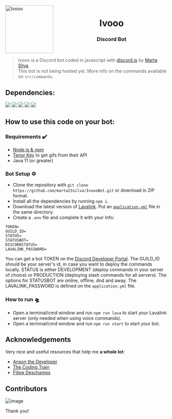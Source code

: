 <img width="150" height="150" align="left" style="float: left; margin: 0 10px 0 0;" alt="Ivooo" src="https://media.discordapp.net/attachments/868061485425893408/868268766788726815/Banzai-TLK.png?width=530&height=530"> 
<h1 align="center">Ivooo</h1>
<h3 align="center">Discord Bot</h3>
<br/>

> Ivooo is a Discord bot coded in javascript with [discord.js](https://discord.js.org) by [Marta Silva](https://github.com/marta23silva). <br/>
> This bot is not being hosted yet. More info on the commands available on `src/commands`.

## Dependencies:
[![](https://img.shields.io/badge/discord.js-14.13.0-blue.svg?logo=npm)](https://www.npmjs.com/package/discord.js)
[![](https://img.shields.io/badge/dotenv-16.3.1-orange?logo=npm)](https://www.npmjs.com/package/dotenv)
[![](https://img.shields.io/badge/nodemon-3.0.1-lightgrey?logo=npm)](https://www.npmjs.com/package/nodemon)
[![](https://img.shields.io/badge/Lavalink-ff69b4?logo=github)](https://github.com/freyacodes/Lavalink)
[![](https://img.shields.io/badge/erela.js-2.4.0-success?logo=npm)](https://www.npmjs.com/package/erela.js)

## How to use this code on your bot:

### Requirements ✔️
* [Node.js & npm](https://docs.npmjs.com/downloading-and-installing-node-js-and-npm)
* [Tenor Key](https://tenor.com/developer/keyregistration) to get gifs from their API
* Java 11 (or greater)

### Bot Setup ⚙️
* Clone the repository with `git clone https://github.com/marta23silva/IvoooBot.git` or download in ZIP format.
* Install all the dependencies by running `npm i`.
* Download the latest version of [Lavalink](https://github.com/freyacodes/Lavalink/releases). Put an [`application.yml`](https://github.com/freyacodes/Lavalink/blob/master/LavalinkServer/application.yml.example) file in the same directory.
* Create a `.env` file and complete it with your info:
```
TOKEN=
GUILD_ID=
STATUS=
STATUSBOT=
DISCORDSTATUS=
LAVALINK_PASSWORD=
```
You can get a bot TOKEN on the [Discord Developer Portal](https://discord.com/developers/applications). The GUILD_ID should be your server's id, in case you want to deploy the commands locally.
STATUS is either DEVELOPMENT (deploy commands in your server of choice) or PRODUCTION (deploying slash commands for all servers). The options for STATUSBOT are online, offline, dnd and away.
The LAVALINK_PASSWORD is defined on the `application.yml` file.

### How to run 🛸
* Open a terminal/cmd window and run `npm run lava` to start your Lavalink server (only needed when using voice commands).
* Open a terminal/cmd window and run `npm run start` to start your bot.

## Acknowledgements

Very nice and useful resources that help me **a whole lot**: 
* [Anson the Developer](https://www.youtube.com/c/AnsontheDeveloper/featured)
* [The Coding Train](https://www.youtube.com/user/shiffman)
* [Filipe Deschamps](https://www.youtube.com/c/FilipeDeschamps)

## Contributors
 
![image](https://contrib.rocks/image?repo=marta23silva/IvoooBot)

Thank you!
